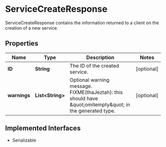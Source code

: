 

# ServiceCreateResponse

ServiceCreateResponse contains the information returned to a client on the creation of a new service.

## Properties

| Name | Type | Description | Notes |
|------------ | ------------- | ------------- | -------------|
|**ID** | **String** | The ID of the created service. |  [optional] |
|**warnings** | **List&lt;String&gt;** | Optional warning message.  FIXME(thaJeztah): this should have \&quot;omitempty\&quot; in the generated type. |  [optional] |


## Implemented Interfaces

* Serializable


